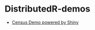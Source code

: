 # DistributedR-demos

+  [Census Demo powered by Shiny](https://github.com/vertica/DistributedR-demos/tree/master/census-shiny "Census Shiny Demo")

